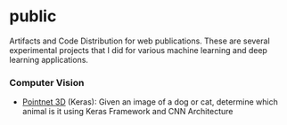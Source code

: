 # public
Artifacts and Code Distribution for web publications.
These are several experimental projects that I did for various machine learning and deep learning applications.


### Computer Vision
- [Pointnet 3D](keras-image-classification-dogs-cats/keras-image-classification-dogs-cats.ipynb) (Keras): Given an image of a dog or cat, determine which animal is it using Keras Framework and CNN Architecture
